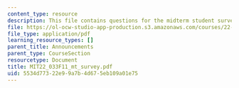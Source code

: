 ```yaml
---
content_type: resource
description: This file contains questions for the midterm student survey.
file: https://ol-ocw-studio-app-production.s3.amazonaws.com/courses/22-033-nuclear-systems-design-project-fall-2011/5534d77322e99a7b4d675eb109a01e75_MIT22_033F11_mt_survey.pdf
file_type: application/pdf
learning_resource_types: []
parent_title: Announcements
parent_type: CourseSection
resourcetype: Document
title: MIT22_033F11_mt_survey.pdf
uid: 5534d773-22e9-9a7b-4d67-5eb109a01e75
---
```

